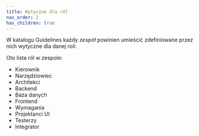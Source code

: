 ```yaml
---
title: Wytyczne dla ról
nav_order: 2
has_children: true
---
```

W katalogu Guidelines każdy *zespół* powinien umieścić zdefiniowane przez nich wytyczne dla danej roli:

Oto lista ról w zespole:
- Kierownik
- Narzędziowiec
- Architekci
- Backend
- Baza danych
- Frontend
- Wymagania
- Projektanci UI
- Testerzy
- Integrator
